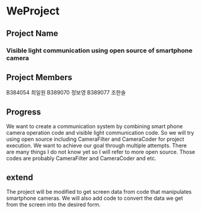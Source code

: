 # WeProject
## Project Name  
### Visible light communication using open source of smartphone camera


## Project Members
 B384054 최일원
 B389070 정보영
 B389077 조한솔  
 
## Progress  
We want to create a communication system by combining smart phone camera operation code and visible light communication code.
So we will try using open source including CameraFilter and CameraCoder for project execution.
We want to achieve our goal through multiple attempts.
There are many things I do not know yet so I will refer to more open source.
Those codes are probably CameraFilter and CameraCoder and etc.  

## extend  
The project will be modified to get screen data from code that manipulates smartphone cameras.
We will also add code to convert the data we get from the screen into the desired form.
